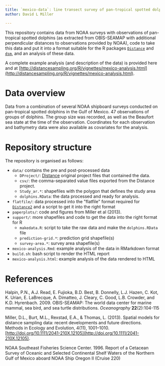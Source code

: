 ```yaml
---
title: `mexico-data`: line transect survey of pan-tropical spotted dolphins in the Gulf of Mexico
author: David L Miller

---
```


This repository contains data from NOAA surveys with observations of pan-tropical spotted dolphins (as extracted from OBIS-SEAMAP with additional perpendicular distances to observations provided by NOAA), code to take this data and put it into a format suitable for the R packages [`Distance`](https://github.com/distancedevelopment/Distance) and [`dsm`](https://github.com/distancedevelopment/dsm), and an analysis of these data.

A complete example analysis (and description of the data) is provided here and at [http://distancesampling.org/R/vignettes/mexico-analysis.html](http://distancesampling.org/R/vignettes/mexico-analysis.html).

# Data overview

Data from a combination of several NOAA shipboard surveys conducted on pan-tropical spotted dolphins in the Gulf of Mexico. 47 observations of groups of dolphins. The group size was recorded, as well as the Beaufort sea state at the time of the observation. Coordinates for each observation and bathymetry data were also available as covariates for the analysis.

# Repository structure

The repository is organised as follows:

- `data/` contains the pre and post-processed data
  - `DProject/`: [Distance](http://distancesampling.org/Distance/) original project files that contained the data.
  - `csv/`: the comma-separated value files exported from the Distance project.
  - `Study_ar.*`: shapefiles with the polygon that defines the study area
  - `dolphins.RData`: the data processed and ready for analysis.
- `flatfile/`: data processed into the "flatfile" format required for [`Distance2`](https://github.com/DistanceDevelopment/Distance2) and a script to get it into the right format
- `paperplots/`: code and figures from Miller et al (2013).
- `support/`: more shapefiles and code to get the data into the right format for R
  - `makedata.R`: script to take the raw data and make the `dolphins.RData` file
  - `prediction-grid.*`: prediction grid shapefile(s)
  - `survey-area.*`: survey area shapefile(s)
- `mexico-analysis.Rmd`: example analysis of the data in RMarkdown format
- `build.sh`: bash script to render the HTML report
- `mexico-analysis.html`: example analysis of the data rendered to HTML


# References

Halpin, P.N., A.J. Read, E. Fujioka, B.D. Best, B. Donnelly, L.J. Hazen, C. Kot, K. Urian, E. LaBrecque, A. Dimatteo, J. Cleary, C. Good, L.B. Crowder, and K.D. Hyrenbach. 2009. OBIS-SEAMAP: The world data center for marine mammal, sea bird, and sea turtle distributions. *Oceanography* **22**(2):104-115

Miller, D.L., Burt, M.L., Rexstad, E.A., & Thomas, L. (2013). Spatial models for distance sampling data: recent developments and future directions. Methods in Ecology and Evolution, 4(11), 1001–1010. [http://doi.org/10.1111/2041-210X.12105](http://doi.org/10.1111/2041-210X.12105).

NOAA Southeast Fisheries Science Center. 1996. Report of a Cetacean Survey of Oceanic and Selected Continental Shelf Waters of the Northern Gulf of Mexico aboard NOAA Ship Oregon II (Cruise 220)



